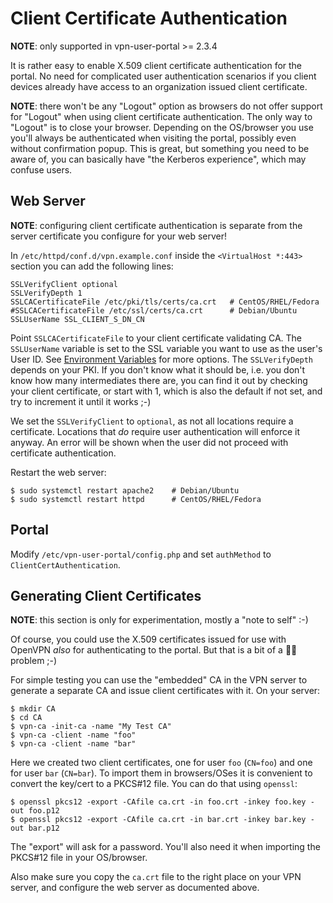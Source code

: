 # Client Certificate Authentication

**NOTE**: only supported in vpn-user-portal >= 2.3.4

It is rather easy to enable X.509 client certificate authentication for the 
portal. No need for complicated user authentication scenarios if you client
devices already have access to an organization issued client certificate.

**NOTE**: there won't be any "Logout" option as browsers do not offer support
for "Logout" when using client certificate authentication. The only way to 
"Logout" is to close your browser. Depending on the OS/browser you use you'll
always be authenticated when visiting the portal, possibly even without 
confirmation popup. This is great, but something you need to be aware of, you
can basically have "the Kerberos experience", which may confuse users.

## Web Server

**NOTE**: configuring client certificate authentication is separate from 
the server certificate you configure for your web server!

In `/etc/httpd/conf.d/vpn.example.conf` inside the `<VirtualHost *:443>` 
section you can add the following lines:

    SSLVerifyClient optional
    SSLVerifyDepth 1
    SSLCACertificateFile /etc/pki/tls/certs/ca.crt   # CentOS/RHEL/Fedora
    #SSLCACertificateFile /etc/ssl/certs/ca.crt      # Debian/Ubuntu
    SSLUserName SSL_CLIENT_S_DN_CN
    
Point `SSLCACertificateFile` to your client certificate validating CA. The 
`SSLUserName` variable is set to the SSL variable you want to use as the user's 
User ID. See 
[Environment Variables](https://httpd.apache.org/docs/2.4/mod/mod_ssl.html#envvars) 
for more options. The `SSLVerifyDepth` depends on your PKI. If you don't know 
what it should be, i.e. you don't know how many intermediates there are, you 
can find it out by checking your client certificate, or start with 1, which is
also the default if not set, and try to increment it until it works ;-)

We set the `SSLVerifyClient` to `optional`, as not all locations require a 
certificate. Locations that *do* require user authentication will enforce it 
anyway. An error will be shown when the user did not proceed with certificate 
authentication.

Restart the web server:

    $ sudo systemctl restart apache2    # Debian/Ubuntu
    $ sudo systemctl restart httpd      # CentOS/RHEL/Fedora

## Portal

Modify `/etc/vpn-user-portal/config.php` and set `authMethod` to 
`ClientCertAuthentication`.

## Generating Client Certificates

**NOTE**: this section is only for experimentation, mostly a "note to self" 
:-)

Of course, you could use the X.509 certificates issued for use with OpenVPN 
*also* for authenticating to the portal. But that is a bit of a 🐔🥚 problem 
;-)

For simple testing you can use the "embedded" CA in the VPN server to generate
a separate CA and issue client certificates with it. On your server:

    $ mkdir CA
    $ cd CA
    $ vpn-ca -init-ca -name "My Test CA"
    $ vpn-ca -client -name "foo"
    $ vpn-ca -client -name "bar"

Here we created two client certificates, one for user `foo` (`CN=foo`) and one 
for user `bar` (`CN=bar`). To import them in browsers/OSes it is convenient to 
convert the key/cert to a PKCS#12 file. You can do that using `openssl`:

    $ openssl pkcs12 -export -CAfile ca.crt -in foo.crt -inkey foo.key -out foo.p12
    $ openssl pkcs12 -export -CAfile ca.crt -in bar.crt -inkey bar.key -out bar.p12

The "export" will ask for a password. You'll also need it when importing the 
PKCS#12 file in your OS/browser.

Also make sure you copy the `ca.crt` file to the right place on your VPN 
server, and configure the web server as documented above.
